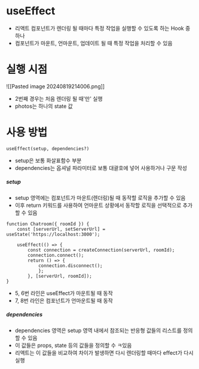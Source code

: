 # useEffect
- 리액트 컴포넌트가 렌더링 될 때마다 특정 작업을 실행할 수 있도록 하는 Hook 중 하나
- 컴포넌트가 마운트, 언마운트, 업데이트 될 때 특정 작업을 처리할 수 있음

# 실행 시점
![[Pasted image 20240819214006.png]]
- 2번째 경우는 처음 렌더링 될 때'만' 실행
- photos는 하나의 state 값

# 사용 방법
`useEffect(setup, dependencies?)`
- setup은 보통 화살표함수 부분
- dependencies는 옵셔널 파라미터로 보통 대괄호에 넣어 사용하거나 구문 작성
##### setup
- setup 영역에는 컴포넌트가 마운트(렌더링)될 때 동작할 로직을 추가할 수 있음
- 이후 return 키워드를 사용하여 언마운트 상황에서 동작할 로직을 선택적으로 추가할 수 있음
```tsx
function Chatroom({ roomId }) {
	const [serverUrl, setServerUrl] = useState('https://localhost:3000');

	useEffect(() => {
		const connection = createConnection(serverUrl, roomId);
		connection.connect();
		return () => {
			connection.disconnect();
			};
		}, [serverUrl, roomId]);
}
```

- 5, 6번 라인은 useEffect가 마운트될 때 동작
- 7, 8번 라인은 컴포넌트가 언마운트될 때 동작

##### dependencies
- dependencies 영역은 setup 영역 내에서 참조되는 반응형 값들의 리스트를 정의할 수 있음
- 이 값들은 props, state 등의 값들을 정의할 수 ㅋ있음
- 리액트는 이 값들을 비교하여 차이가 발생하면 다시 렌더링할 때마다 effect가 다시 실행